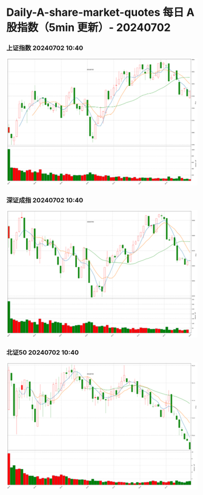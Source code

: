 
# Daily-A-share-market-quotes 每日 A 股指数（5min 更新）- 20240702

### 上证指数 20240702 10:40
![](./fig/2024/7/20240702-sh000001.png)

### 深证成指 20240702 10:40
![](./fig/2024/7/20240702-sz399001.png)

### 北证50 20240702 10:40
![](./fig/2024/7/20240702-bj899050.png)
